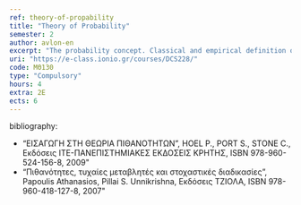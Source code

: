 ```yaml
---
ref: theory-of-propability
title: "Theory of Probability"
semester: 2
author: avlon-en
excerpt: "The probability concept. Classical and empirical definition of probability. Conditional probability and independence. Bayes law. Combinatorial analysis. The concept of random variables. One-dimensional distributions. Functions of random variables. Mean value, variance, correlation functions , correlation coefficient. Multi-dimensional distributions. Central limit theorem. Moment generating functions. Random walks. Stochastic processes.  Master Equation, Langevin Equation, Fokker-Planck Equation, Markov Chains."
uri: "https://e-class.ionio.gr/courses/DCS228/"
code: ΜΘ130
type: "Compulsory"
hours: 4
extra: 2Ε
ects: 6
---
```



bibliography: 
  - “ΕΙΣΑΓΩΓΗ ΣΤΗ ΘΕΩΡΙΑ ΠΙΘΑΝΟΤΗΤΩΝ”, HOEL P., PORT S., STONE C., Εκδόσεις ΙΤΕ-ΠΑΝΕΠΙΣΤΗΜΙΑΚΕΣ ΕΚΔΟΣΕΙΣ ΚΡΗΤΗΣ, ISBN 978-960-524-156-8, 2009"
  - “Πιθανότητες, τυχαίες μεταβλητές και στοχαστικές διαδικασίες”, Papoulis Athanasios, Pillai S. Unnikrishna, Εκδόσεις ΤΖΙΟΛΑ, ISBN 978-960-418-127-8, 2007"
  

